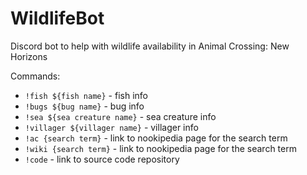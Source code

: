 # WildlifeBot

Discord bot to help with wildlife availability in Animal Crossing: New Horizons

Commands:

- `!fish ${fish name}` - fish info
- `!bugs ${bug name}` - bug info
- `!sea ${sea creature name}` - sea creature info
- `!villager ${villager name}` - villager info
- `!ac {search term}` - link to nookipedia page for the search term
- `!wiki {search term}` - link to nookipedia page for the search term
- `!code` - link to source code repository

